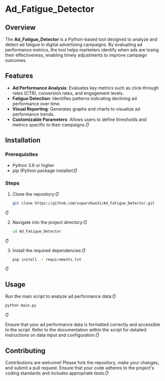# Ad_Fatigue_Detector

## Overview

The **Ad_Fatigue_Detector** is a Python-based tool designed to analyze and detect ad fatigue in digital advertising campaigns. By evaluating ad performance metrics, the tool helps marketers identify when ads are losing their effectiveness, enabling timely adjustments to improve campaign outcomes.

## Features

- **Ad Performance Analysis**: Evaluates key metrics such as click-through rates (CTR), conversion rates, and engagement levels.
- **Fatigue Detection**: Identifies patterns indicating declining ad performance over time.
- **Visual Reporting**: Generates graphs and charts to visualize ad performance trends.
- **Customizable Parameters**: Allows users to define thresholds and metrics specific to their campaigns.

## Installation

### Prerequisites

- Python 3.6 or higher
- pip (Python package installer)

### Steps

1. Clone the repository:

   ```bash
   git clone https://github.com/suparshwa31/Ad_Fatigue_Detector.git
   ```


2. Navigate into the project directory:

   ```bash
   cd Ad_Fatigue_Detector
   ```


3. Install the required dependencies:

   ```bash
   pip install -r requirements.txt
   ```


## Usage

Run the main script to analyze ad performance data:


```bash
python main.py
```


Ensure that your ad performance data is formatted correctly and accessible to the script. Refer to the documentation within the script for detailed instructions on data input and configuration.

## Contributing

Contributions are welcome! Please fork the repository, make your changes, and submit a pull request. Ensure that your code adheres to the project's coding standards and includes appropriate tests.
